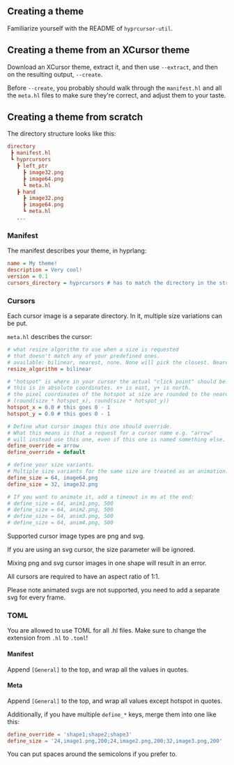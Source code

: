 ## Creating a theme

Familiarize yourself with the README of `hyprcursor-util`.

## Creating a theme from an XCursor theme

Download an XCursor theme, extract it, and then use `--extract`, and then on the resulting output, `--create`.

Before `--create`, you probably should walk through the `manifest.hl` and all the `meta.hl` files to make sure they're correct,
and adjust them to your taste.

## Creating a theme from scratch

The directory structure looks like this:
```ini
directory
 ┣ manifest.hl
 ┗ hyprcursors
   ┣ left_ptr
     ┣ image32.png
     ┣ image64.png
     ┗ meta.hl
   ┣ hand
     ┣ image32.png
     ┣ image64.png
     ┗ meta.hl
   ...
```

### Manifest

The manifest describes your theme, in hyprlang:
```ini
name = My theme!
description = Very cool!
version = 0.1
cursors_directory = hyprcursors # has to match the directory in the structure
```

### Cursors

Each cursor image is a separate directory. In it, multiple size variations can be put.

`meta.hl` describes the cursor:
```ini
# what resize algorithm to use when a size is requested
# that doesn't match any of your predefined ones.
# available: bilinear, nearest, none. None will pick the closest. Nearest is nearest neighbor.
resize_algorithm = bilinear

# "hotspot" is where in your cursor the actual "click point" should be.
# this is in absolute coordinates. x+ is east, y+ is north.
# the pixel coordinates of the hotspot at size are rounded to the nearest:
# (round(size * hotspot_x), round(size * hotspot_y))
hotspot_x = 0.0 # this goes 0 - 1
hotspot_y = 0.0 # this goes 0 - 1

# Define what cursor images this one should override.
# What this means is that a request for a cursor name e.g. "arrow"
# will instead use this one, even if this one is named something else.
define_override = arrow
define_override = default

# define your size variants.
# Multiple size variants for the same size are treated as an animation.
define_size = 64, image64.png
define_size = 32, image32.png

# If you want to animate it, add a timeout in ms at the end:
# define_size = 64, anim1.png, 500
# define_size = 64, anim2.png, 500
# define_size = 64, anim3.png, 500
# define_size = 64, anim4.png, 500
```

Supported cursor image types are png and svg.

If you are using an svg cursor, the size parameter will be ignored. 

Mixing png and svg cursor images in one shape will result in an error.

All cursors are required to have an aspect ratio of 1:1.

Please note animated svgs are not supported, you need to add a separate svg for every frame.

### TOML

You are allowed to use TOML for all .hl files. Make sure to change the extension from `.hl` to `.toml`!

#### Manifest

Append `[General]` to the top, and wrap all the values in quotes.

#### Meta

Append `[General]` to the top, and wrap all values except hotspot in quotes.

Additionally, if you have multiple `define_*` keys, merge them into one like this:
```toml
define_override = 'shape1;shape2;shape3'
define_size = '24,image1.png,200;24,image2.png,200;32,image3.png,200'
```

You can put spaces around the semicolons if you prefer to.